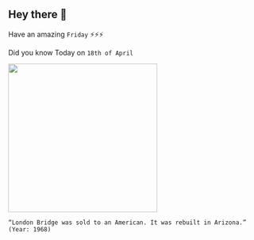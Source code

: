 ## Hey there 👋
Have an amazing `Friday` ⚡⚡⚡

Did you know Today on `18th of April`
 
 [<img src="https://upload.wikimedia.org/wikipedia/commons/2/25/London_Bridge_Lake_Havasu%2C_aerial_view_1973%2C_Film0_A_6-11-b.jpg" width="300" />](https://londonist.com/2013/04/londonbridge#:~:text=45%20years%20ago%20today%2C%20London,reassembled%20and%20still%20stands%20today.) 
 ```
“London Bridge was sold to an American. It was rebuilt in Arizona.” (Year: 1968)
```
